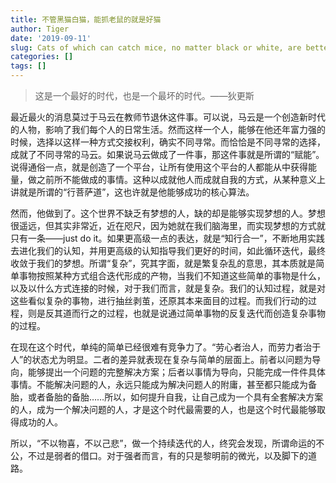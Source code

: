 ```yaml
---
title: 不管黑猫白猫，能抓老鼠的就是好猫
author: Tiger
date: '2019-09-11'
slug: Cats of which can catch mice, no matter black or white, are better.
categories: []
tags: []
---
```


>这是一个最好的时代，也是一个最坏的时代。——狄更斯

最近最火的消息莫过于马云在教师节退休这件事。可以说，马云是一个创造新时代的人物，影响了我们每个人的日常生活。然而这样一个人，能够在他还年富力强的时候，选择以这样一种方式交接权利，确实不同寻常。而恰恰是不同寻常的选择，成就了不同寻常的马云。如果说马云做成了一件事，那这件事就是所谓的“赋能”。说得通俗一点，就是创造了一个平台，让所有使用这个平台的人都能从中获得能量，做之前所不能做成的事情。这种以成就他人而成就自我的方式，从某种意义上讲就是所谓的“行菩萨道”，这也许就是他能够成功的核心算法。

然而，他做到了。这个世界不缺乏有梦想的人，缺的却是能够实现梦想的人。梦想很遥远，但其实非常近，近在咫尺，因为她就在我们脑海里，而实现梦想的方式就只有一条——just do it。如果更高级一点的表达，就是“知行合一”，不断地用实践去进化我们的认知，并用更高级的认知指导我们更好的时间，如此循环迭代，最终收敛于我们的梦想。所谓“复杂”，究其字面，就是繁复杂乱的意思，其本质就是简单事物按照某种方式组合迭代形成的产物，当我们不知道这些简单的事物是什么，以及以什么方式连接的时候，对于我们而言，就是复杂。我们的认知过程，就是对这些看似复杂的事物，进行抽丝剥茧，还原其本来面目的过程。而我们行动的过程，则是反其道而行之的过程，也就是说通过简单事物的反复迭代而创造复杂事物的过程。

在现在这个时代，单纯的简单已经很难有竞争力了。“劳心者治人，而劳力者治于人”的状态尤为明显。二者的差异就表现在复杂与简单的层面上。前者以问题为导向，能够提出一个问题的完整解决方案；后者以事情为导向，只能完成一件件具体事情。不能解决问题的人，永远只能成为解决问题人的附庸，甚至都只能成为备胎，或者备胎的备胎……所以，如何提升自我，让自己成为一个具有全套解决方案的人，成为一个解决问题的人，才是这个时代最需要的人，也是这个时代最能够取得成功的人。

所以，“不以物喜，不以己悲”，做一个持续迭代的人，终究会发现，所谓命运的不公，不过是弱者的借口。对于强者而言，有的只是黎明前的微光，以及脚下的道路。
